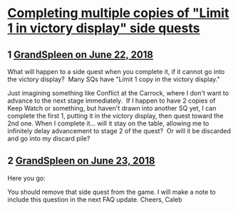 # [Completing multiple copies of &quot;Limit 1 in victory display&quot; side quests](https://community.fantasyflightgames.com/topic/278165-completing-multiple-copies-of-limit-1-in-victory-display-side-quests/)

## 1 [GrandSpleen on June 22, 2018](https://community.fantasyflightgames.com/topic/278165-completing-multiple-copies-of-limit-1-in-victory-display-side-quests/?do=findComment&comment=3382033)

What will happen to a side quest when you complete it, if it cannot go into the victory display?  Many SQs have "Limit 1 copy in the victory display."

Just imagining something like Conflict at the Carrock, where I don't want to advance to the next stage immediately.  If I happen to have 2 copies of Keep Watch or something, but haven't drawn into another SQ yet, I can complete the first 1, putting it in the victory display, then quest toward the 2nd one. When I complete it... will it stay on the table, allowing me to infinitely delay advancement to stage 2 of the quest?  Or will it be discarded and go into my discard pile?

## 2 [GrandSpleen on June 23, 2018](https://community.fantasyflightgames.com/topic/278165-completing-multiple-copies-of-limit-1-in-victory-display-side-quests/?do=findComment&comment=3382790)

Here you go:

You should remove that side quest from the game. I will make a note to include this question in the next FAQ update.
Cheers,
Caleb

